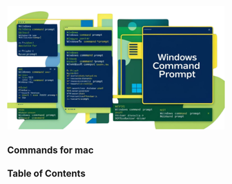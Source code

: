 # ![mac command - 2025 ](/Assets/images/windows-commands-line.png)

## Commands for mac

## Table of Contents
